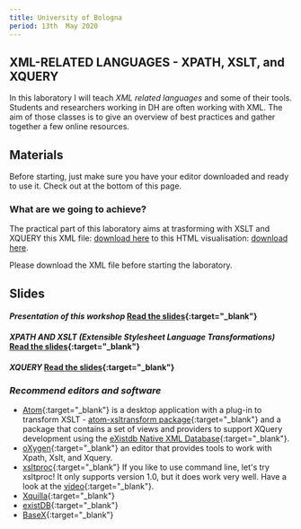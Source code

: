 ```yaml
---
title: University of Bologna
period: 13th  May 2020
---
```



## XML-RELATED LANGUAGES - XPATH, XSLT, and XQUERY

In this laboratory I will teach *XML related languages* and some of their tools. Students and researchers working in DH are often working with XML. The aim of those classes is to give an overview of best practices and gather together a few online resources.  

## **Materials**

Before starting, just make sure you have your editor downloaded and ready to use it. Check out at the bottom of this page.

### **What are we going to achieve?**

The practical part of this laboratory aims at trasforming with XSLT and XQUERY this XML file: [download here](/public/resources/Frankenstein-v1c5-transcription.xml) to this HTML visualisation: [download here](/public/resources/bologna.html).

Please download the XML file before starting the laboratory.

## **Slides**

#### _Presentation of this workshop_ [Read the slides](https://slides.com/tizmancinelli/xslt-4f37f3#/){:target="_blank"}

#### _XPATH AND XSLT (Extensible Stylesheet Language Transformations)_ [Read the slides](https://slides.com/tizmancinelli/xslt-cd6553#/){:target="_blank"}

#### _XQUERY_ [Read the slides](https://slides.com/tizmancinelli/xquery-exist-db#/){:target="_blank"}



### _Recommend editors and software_

- [Atom](https://atom.io/){:target="_blank"} is a desktop application with a plug-in to transform XSLT - [atom-xsltransform package](https://atom.io/packages/atom-xsltransform){:target="_blank"} and a package that contains a set of views and providers to support XQuery development using the [eXistdb Native XML Database](https://atom.io/packages/existdb){:target="_blank"}.
- [oXygen](https://www.oxygenxml.com/){:target="_blank"} an editor that provides tools to work with Xpath, Xslt, and Xquery.
- [xsltproc](http://xmlsoft.org/XSLT/xsltproc2.html){:target="_blank"} If you like to use command line, let's try xsltproc! It only supports version 1.0, but it does work very well. Have a look at the [video](https://asciinema.org/a/xY7shodeSp6XBqx4nVb8CDFsR){:target="_blank"}.
- [Xquilla](http://xqilla.sourceforge.net/HomePage){:target="_blank"}
- [existDB](http://exist-db.org/exist/apps/homepage/index.html){:target="_blank"}
- [BaseX](http://basex.org/){:target="_blank"}
